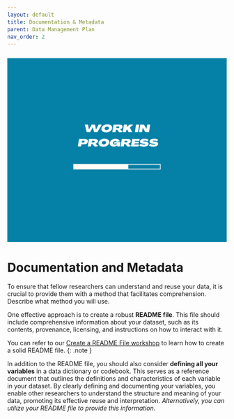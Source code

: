 ```yaml
---
layout: default
title: Documentation & Metadata 
parent: Data Management Plan
nav_order: 2
---
```


<p style="margin-top:25px">
<img src="figures/work-in-progress.png" width="600"/>
</p>

# Documentation and Metadata

To ensure that fellow researchers can understand and reuse your data, it is crucial to provide them with a method that facilitates comprehension. Describe what method you will use.

One effective approach is to create a robust **README file**. This file should include comprehensive information about your dataset, such as its contents, provenance, licensing, and instructions on how to interact with it. 

You can refer to our <a href="03_create_readme.md" target="_blank">Create a README File workshop</a> to learn how to create a solid README file.
{: .note }

In addition to the README file, you should also consider **defining all your variables** in a data dictionary or codebook. This serves as a reference document that outlines the definitions and characteristics of each variable in your dataset. By clearly defining and documenting your variables, you enable other researchers to understand the structure and meaning of your data, promoting its effective reuse and interpretation. *Alternatively, you can utilize your README file to provide this information.*


